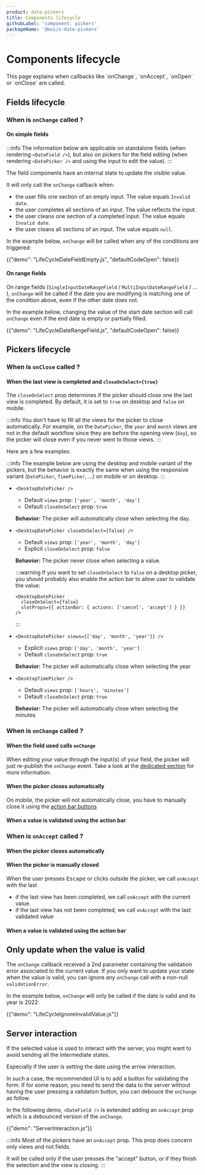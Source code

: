 ```yaml
---
product: date-pickers
title: Components lifecycle
githubLabel: 'component: pickers'
packageName: '@mui/x-date-pickers'
---
```


# Components lifecycle

<p class="description">This page explains when callbacks like `onChange`, `onAccept`, `onOpen` or `onClose` are called.</p>

## Fields lifecycle

### When is `onChange` called ?

#### On simple fields

:::info
The information below are applicable on standalone fields (when rendering `<DateField />`),
but also on pickers for the field editing (when rendering `<DatePicker />` and using the input to edit the value).
:::

The field components have an internal state to update the visible value.

It will only call the `onChange` callback when:

- the user fills one section of an empty input. The value equals `Invalid date`.
- the user completes all sections of an input. The value reflects the input.
- the user cleans one section of a completed input. The value equals `Invalid date`.
- the user cleans all sections of an input. The value equals `null`.

In the example below, `onChange` will be called when any of the conditions are triggered:

{{"demo": "LifeCycleDateFieldEmpty.js", "defaultCodeOpen": false}}

#### On range fields [<span class="plan-pro"></span>](/x/introduction/licensing/#pro-plan)

On range fields (`SingleInputDateRangeField` / `MultiInputDateRangeField` / ... ),
`onChange` will be called if the date you are modifying is matching one of the condition above,
even if the other date does not.

In the example below, changing the value of the start date section will call `onChange` even if the end date is empty or partially filled.

{{"demo": "LifeCycleDateRangeField.js", "defaultCodeOpen": false}}

## Pickers lifecycle

### When is `onClose` called ?

#### When the last view is completed and `closeOnSelect={true}`

The `closeOnSelect` prop determines if the picker should close one the last view is completed.
By default, it is set to `true` on desktop and `false` on mobile.

:::info
You don't have to fill all the views for the picker to close automatically.
For example, on the `DatePicker`, the `year` and `month` views are not in the default workflow since they are before the opening view (`day`),
so the picker will close even if you never went to those views.
:::

Here are a few examples:

:::info
The example below are using the desktop and mobile variant of the pickers, but the behavior is exactly the same when using the responsive variant (`DatePicker`, `TimePicker`, ...) on mobile or on desktop.
:::

- ```tsx
  <DesktopDatePicker />
  ```

  - Default `views` prop: `['year', 'month', 'day']`
  - Default `closeOnSelect` prop: `true`

  **Behavior:** The picker will automatically close when selecting the day.

- ```tsx
  <DesktopDatePicker closeOnSelect={false} />
  ```

  - Default `views` prop: `['year', 'month', 'day']`
  - Explicit `closeOnSelect` prop: `false`

  **Behavior:** The picker never close when selecting a value.

  :::warning
  If you want to set `closeOnSelect` to `false` on a desktop picker, you should probably also enable the action bar to allow user to validate the value:

  ```tsx
  <DesktopDatePicker
    closeOnSelect={false}
    slotProps={{ actionBar: { actions: ['cancel', 'accept'] } }}
  />
  ```

  :::

- ```tsx
  <DesktopDatePicker views={['day', 'month', 'year']} />
  ```

  - Explicit `views` prop: `['day', 'month', 'year']`
  - Default `closeOnSelect` prop: `true`

  **Behavior:** The picker will automatically close when selecting the year

- ```tsx
  <DesktopTimePicker />
  ```

  - Default `views` prop: `['hours', 'minutes']`
  - Default `closeOnSelect` prop: `true`

  **Behavior:** The picker will automatically close when selecting the minutes

### When is `onChange` called ?

#### When the field used calls `onChange`

When editing your value through the input(s) of your field, the picker will just re-publish the `onChange` event.
Take a look at the [dedicated section](/x/react-date-pickers/lifecycle/#when-is-onchange-called-on-fields) for more information.

#### When the picker closes automatically

On mobile, the picker will not automatically close, you have to manually close it using the [action bar buttons](/x/)

#### When a value is validated using the action bar

### When is `onAccept` called ?

#### When the picker closes automatically

#### When the picker is manually closed

When the user presses <kbd class="key">Escape</kbd> or clicks outside the picker, we call `onAccept` with the last

- if the last view has been completed, we call `onAccept` with the current value.
- if the last view has not been completed, we call `onAccept` with the last validated value

#### When a value is validated using the action bar

## Only update when the value is valid

The `onChange` callback received a 2nd parameter containing the validation error associated to the current value.
If you only want to update your state when the value is valid, you can ignore any `onChange` call with a non-null `validationError`.

In the example below, `onChange` will only be called if the date is valid and its year is 2022:

{{"demo": "LifeCycleIgnoreInvalidValue.js"}}

## Server interaction

If the selected value is used to interact with the server, you might want to avoid sending all the intermediate states.

Especially if the user is setting the date using the arrow interaction.

In such a case, the recommended UI is to add a button for validating the form.
If for some reason, you need to send the data to the server without having the user pressing a validation button, you can debouce the `onChange` as follow.

In the following demo, `<DateField />` is extended adding an `onAccept` prop which is a debounced version of the `onChange`.

{{"demo": "ServerInteraction.js"}}

:::info
Most of the pickers have an `onAccept` prop.
This prop does concern only views and not fields.

It will be called only if the user presses the "accept" button, or if they finish the selection and the view is closing.
:::
